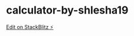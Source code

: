 # calculator-by-shlesha19

[Edit on StackBlitz ⚡️](https://stackblitz.com/edit/calculator-by-shlesha19)